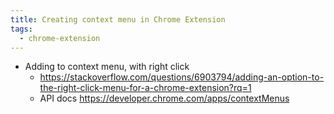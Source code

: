 ```yaml
---
title: Creating context menu in Chrome Extension
tags:
  - chrome-extension
---
```


- Adding to context menu, with right click
  - https://stackoverflow.com/questions/6903794/adding-an-option-to-the-right-click-menu-for-a-chrome-extension?rq=1
  - API docs https://developer.chrome.com/apps/contextMenus
